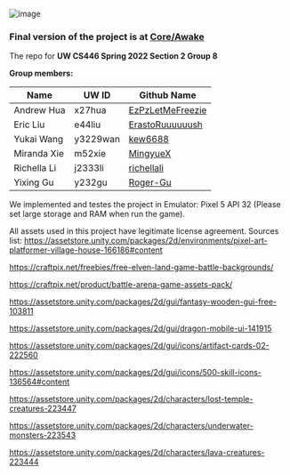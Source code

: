 ![image](https://user-images.githubusercontent.com/69770812/179666894-98eade1d-4ac0-4513-9270-d83aed90cb3f.png)

### **Final version** of the project is at [**Core/Awake**](https://github.com/ErastoRuuuuuush/CS446/tree/main/Core/Awake)

The repo for **UW CS446 Spring 2022 Section 2 Group 8**

**Group members:**

| Name        | UW ID    | Github Name                                            |
| ----------- | -------- | -------------------------------------------------------|
| Andrew Hua  | x27hua   | [EzPzLetMeFreezie](https://github.com/EzPzLetMeFreezie)|
| Eric Liu    | e44liu   | [ErastoRuuuuuush](https://github.com/ErastoRuuuuuush)  |
| Yukai Wang  | y3229wan | [kew6688](https://github.com/kew6688)                  |
| Miranda Xie | m52xie   | [MingyueX](https://github.com/MingyueX)                |
| Richella Li | j2333li  | [richellali](https://github.com/richellali)            |
| Yixing Gu   | y232gu   | [Roger-Gu](https://github.com/Roger-Gu)                |

We implemented and testes the project in Emulator: Pixel 5 API 32 (Please set large storage and RAM when run the game).

All assets used in this project have legitimate license agreement.
Sources list:
https://assetstore.unity.com/packages/2d/environments/pixel-art-platformer-village-house-166186#content

https://craftpix.net/freebies/free-elven-land-game-battle-backgrounds/

https://craftpix.net/product/battle-arena-game-assets-pack/

https://assetstore.unity.com/packages/2d/gui/fantasy-wooden-gui-free-103811

https://assetstore.unity.com/packages/2d/gui/dragon-mobile-ui-141915

https://assetstore.unity.com/packages/2d/gui/icons/artifact-cards-02-222560

https://assetstore.unity.com/packages/2d/gui/icons/500-skill-icons-136564#content

https://assetstore.unity.com/packages/2d/characters/lost-temple-creatures-223447

https://assetstore.unity.com/packages/2d/characters/underwater-monsters-223543

https://assetstore.unity.com/packages/2d/characters/lava-creatures-223444

